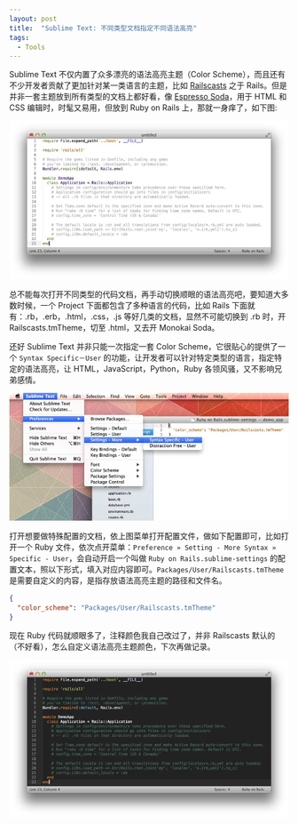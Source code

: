 ```yaml
---
layout: post
title:  "Sublime Text: 不同类型文档指定不同语法高亮"
tags:
  - Tools
---
```


Sublime Text 不仅内置了众多漂亮的语法高亮主题（Color Scheme），而且还有不少开发者贡献了更加针对某一类语言的主题，比如 [Railscasts] 之于 Rails。但是并非一套主题放到所有类型的文档上都好看，像 [Espresso Soda]，用于 HTML 和 CSS 编辑时，时髦又易用，但放到 Ruby on Rails 上，那就一身痒了，如下图:

![Monokai Soda on Rails](/files/2014/01/14/msor.jpg)

总不能每次打开不同类型的代码文档，再手动切换顺眼的语法高亮吧，要知道大多数时候，一个 Project 下面都包含了多种语言的代码，比如 Rails 下面就有：.rb，.erb，.html，.css，.js 等好几类的文档，显然不可能切换到 .rb 时，开 Railscasts.tmTheme，切至 .html，又去开 Monokai Soda。

还好 Sublime Text 并非只能一次指定一套 Color Scheme，它很贴心的提供了一个 `Syntax Specific－User` 的功能，让开发者可以针对特定类型的语言，指定特定的语法高亮，让 HTML，JavaScript，Python，Ruby 各领风骚，又不影响兄弟感情。

![Monokai Soda on Rails](/files/2014/01/14/syntax_specific.jpg)

打开想要做特殊配置的文档，依上图菜单打开配置文件，做如下配置即可，比如打开一个 Ruby 文件，依次点开菜单：`Preference » Setting - More Syntax » Specific - User`，会自动开启一个叫做 `Ruby on Rails.sublime-settings` 的配置文本，照以下形式，填入对应内容即可。`Packages/User/Railscasts.tmTheme` 是需要自定义的内容，是指存放语法高亮主题的路径和文件名。

```json
{
  "color_scheme": "Packages/User/Railscasts.tmTheme"
}
```

现在 Ruby 代码就顺眼多了，注释颜色我自己改过了，并非 Railscasts 默认的（不好看），怎么自定义语法高亮主题颜色，下次再做记录。

![Monokai Soda on Rails](/files/2014/01/14/rcor.jpg)

[Railscasts]: https://github.com/tdm00/sublime-theme-railscasts
[Espresso Soda]: https://github.com/buymeasoda/soda-theme/#syntax-highlighting-colour-schemes
